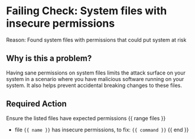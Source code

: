 # Failing Check: System files with insecure permissions
Reason: Found system files with permissions that could put system at risk

## Why is this a problem?
Having sane permissions on system files limits the attack surface on your system in a scenario where you have malicious software running on your system.
It also helps prevent accidental breaking changes to these files.

## Required Action
Ensure the listed files have expected permissions
{{ range files }}
- file `{{ name }}` has insecure permissions, to fix: `{{ command }}`
{{ end }}
